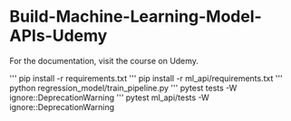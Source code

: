 # Build-Machine-Learning-Model-APIs-Udemy
For the documentation, visit the course on Udemy.

''' pip install -r requirements.txt
''' pip install -r ml_api/requirements.txt
''' python regression_model/train_pipeline.py
''' pytest tests -W ignore::DeprecationWarning
''' pytest ml_api/tests -W ignore::DeprecationWarning